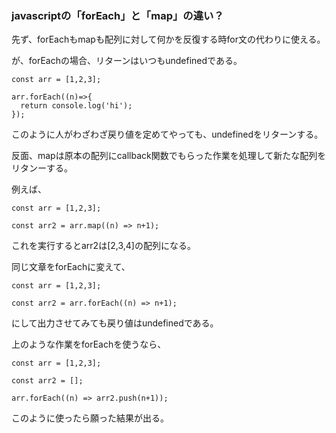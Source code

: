 ### javascriptの「forEach」と「map」の違い？

先ず、forEachもmapも配列に対して何かを反復する時for文の代わりに使える。

が、forEachの場合、リターンはいつもundefinedである。

    const arr = [1,2,3];

    arr.forEach((n)=>{
      return console.log('hi');
    });

このように人がわざわざ戻り値を定めてやっても、undefinedをリターンする。

反面、mapは原本の配列にcallback関数でもらった作業を処理して新たな配列をリタンーする。

例えば、

    const arr = [1,2,3];

    const arr2 = arr.map((n) => n+1);

これを実行するとarr2は[2,3,4]の配列になる。

同じ文章をforEachに変えて、

    const arr = [1,2,3];

    const arr2 = arr.forEach((n) => n+1);

にして出力させてみても戻り値はundefinedである。

上のような作業をforEachを使うなら、

    const arr = [1,2,3];

    const arr2 = [];

    arr.forEach((n) => arr2.push(n+1));

このように使ったら願った結果が出る。
